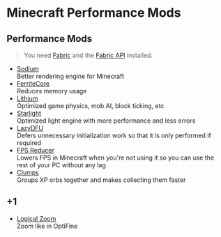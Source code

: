 # Minecraft Performance Mods

## Performance Mods

> You need [Fabric](https://fabricmc.net) and the
> [Fabric API](https://www.curseforge.com/minecraft/mc-mods/fabric-api)
> installed.

- [Sodium](https://www.curseforge.com/minecraft/mc-mods/sodium)
  \
  Better rendering engine for Minecraft
- [FerriteCore](https://www.curseforge.com/minecraft/mc-mods/ferritecore-fabric)
  \
  Reduces memory usage
- [Lithium](https://www.curseforge.com/minecraft/mc-mods/lithium)
  \
  Optimized game physics, mob AI, block ticking, etc
- [Starlight](https://www.curseforge.com/minecraft/mc-mods/starlight)
  \
  Optimized light engine with more performance and less errors
- [LazyDFU](https://www.curseforge.com/minecraft/mc-mods/lazydfu)
  \
  Defers unnecessary initialization work so that it is only performed if
  required
- [FPS Reducer](https://www.curseforge.com/minecraft/mc-mods/fps-reducer)
  \
  Lowers FPS in Minecraft when you're not using it so you can use the rest of
  your PC without any lag
- [Clumps](https://www.curseforge.com/minecraft/mc-mods/clumps)
  \
  Groups XP orbs together and makes collecting them faster

## +1

- [Logical Zoom](https://www.curseforge.com/minecraft/mc-mods/logical-zoom)
  \
  Zoom like in OptiFine
